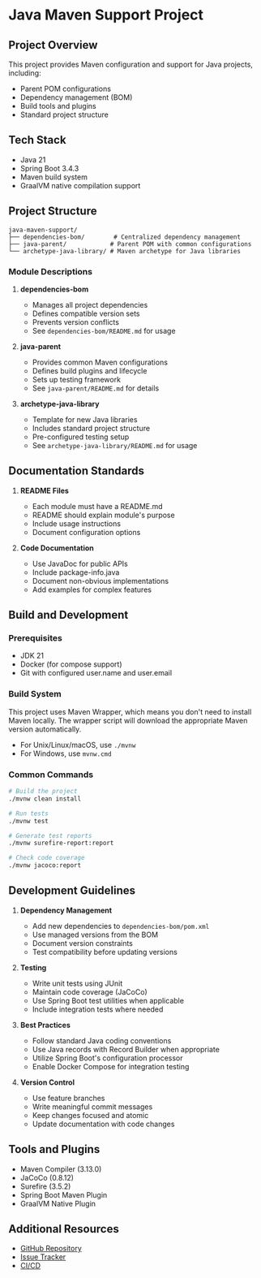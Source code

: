 # Java Maven Support Project

## Project Overview
This project provides Maven configuration and support for Java projects, including:
- Parent POM configurations
- Dependency management (BOM)
- Build tools and plugins
- Standard project structure

## Tech Stack
- Java 21
- Spring Boot 3.4.3
- Maven build system
- GraalVM native compilation support

## Project Structure
```
java-maven-support/
├── dependencies-bom/        # Centralized dependency management
├── java-parent/            # Parent POM with common configurations
└── archetype-java-library/ # Maven archetype for Java libraries
```

### Module Descriptions
1. **dependencies-bom**
   - Manages all project dependencies
   - Defines compatible version sets
   - Prevents version conflicts
   - See `dependencies-bom/README.md` for usage

2. **java-parent**
   - Provides common Maven configurations
   - Defines build plugins and lifecycle
   - Sets up testing framework
   - See `java-parent/README.md` for details

3. **archetype-java-library**
   - Template for new Java libraries
   - Includes standard project structure
   - Pre-configured testing setup
   - See `archetype-java-library/README.md` for usage

## Documentation Standards
1. **README Files**
   - Each module must have a README.md
   - README should explain module's purpose
   - Include usage instructions
   - Document configuration options

2. **Code Documentation**
   - Use JavaDoc for public APIs
   - Include package-info.java
   - Document non-obvious implementations
   - Add examples for complex features

## Build and Development
### Prerequisites
- JDK 21
- Docker (for compose support)
- Git with configured user.name and user.email

### Build System
This project uses Maven Wrapper, which means you don't need to install Maven locally. The wrapper script will download the appropriate Maven version automatically.

- For Unix/Linux/macOS, use `./mvnw`
- For Windows, use `mvnw.cmd`

### Common Commands
```bash
# Build the project
./mvnw clean install

# Run tests
./mvnw test

# Generate test reports
./mvnw surefire-report:report

# Check code coverage
./mvnw jacoco:report
```

## Development Guidelines
1. **Dependency Management**
   - Add new dependencies to `dependencies-bom/pom.xml`
   - Use managed versions from the BOM
   - Document version constraints
   - Test compatibility before updating versions

2. **Testing**
   - Write unit tests using JUnit
   - Maintain code coverage (JaCoCo)
   - Use Spring Boot test utilities when applicable
   - Include integration tests where needed

3. **Best Practices**
   - Follow standard Java coding conventions
   - Use Java records with Record Builder when appropriate
   - Utilize Spring Boot's configuration processor
   - Enable Docker Compose for integration testing

4. **Version Control**
   - Use feature branches
   - Write meaningful commit messages
   - Keep changes focused and atomic
   - Update documentation with code changes

## Tools and Plugins
- Maven Compiler (3.13.0)
- JaCoCo (0.8.12)
- Surefire (3.5.2)
- Spring Boot Maven Plugin
- GraalVM Native Plugin

## Additional Resources
- [GitHub Repository](https://github.com/gordonforce/java-maven-support)
- [Issue Tracker](https://github.com/gordonforce/java-maven-support/issues)
- [CI/CD](https://github.com/gordonforce/java-maven-support/actions)
